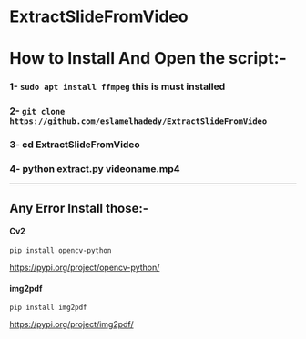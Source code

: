 # ExtractSlideFromVideo

# How to Install And Open the script:-

###  1- `sudo apt install ffmpeg` this is must installed

###  2- `git clone https://github.com/eslamelhadedy/ExtractSlideFromVideo`

###  3- cd ExtractSlideFromVideo

###  4- python extract.py videoname.mp4

------------------------------------------------------------

## Any Error Install those:-

#### Cv2

`pip install opencv-python`

https://pypi.org/project/opencv-python/

#### img2pdf

`pip install img2pdf`

https://pypi.org/project/img2pdf/
